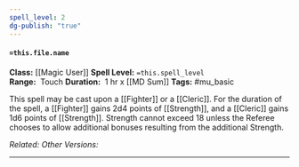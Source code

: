```yaml
---
spell_level: 2
dg-publish: "true"
---
```


#### `=this.file.name`

**Class:** [[Magic User]]
**Spell Level:** `=this.spell_level`  
**Range:**  Touch
**Duration:**  1 hr x [[MD Sum]]
**Tags:** #mu_basic 

This spell may be cast upon a [[Fighter]] or a [[Cleric]]. For the duration of the spell, a [[Fighter]] gains 2d4 points of [[Strength]], and a [[Cleric]] gains 1d6 points of [[Strength]]. Strength cannot exceed 18 unless the Referee chooses to allow additional bonuses resulting from the additional Strength.

*Related:* 
*Other Versions:*
___
